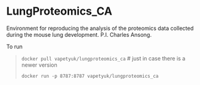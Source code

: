 # LungProteomics_CA
Environment for reproducing the analysis of the proteomics data collected during the mouse lung development. P.I. Charles Ansong.

To run
> `docker pull vapetyuk/lungproteomics_ca` # just in case there is a newer version
>
> `docker run -p 8787:8787 vapetyuk/lungproteomics_ca`
